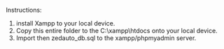 Instructions:
1.  install Xampp to your local device.
2.  Copy this entire folder to the C:\xampp\htdocs onto your local device.
3.  Import then zedauto_db.sql to the xampp/phpmyadmin server.
